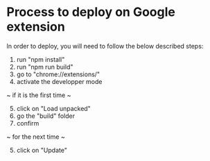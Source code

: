 # Process to deploy on Google extension

In order to deploy, you will need to follow the below described steps: 

1. run "npm install" 
2. run "npm run build" 
3. go to "chrome://extensions/" 
4. activate the developper mode 

~ if it is the first time ~

5. click on "Load unpacked" 
6. go the "build" folder 
7. confirm 

~ for the next time ~

5. click on "Update"
